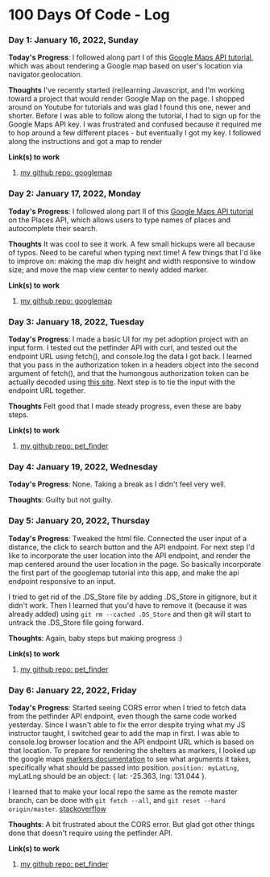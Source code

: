 # 100 Days Of Code - Log

### Day 1: January 16, 2022, Sunday

**Today's Progress**: I followed along part I of this [Google Maps API tutorial](https://www.youtube.com/watch?v=C6VxJoR3754), which was about rendering a Google map based on user's location via navigator.geolocation.

**Thoughts** I've recently started (re)learning Javascript, and I'm working toward a project that would render Google Map on the page. I shopped around on Youtube for tutorials and was glad I found this one, newer and shorter. Before I was able to follow along the tutorial, I had to sign up for the Google Maps API key. I was frustrated and confused because it required me to hop around a few different places - but eventually I got my key. I followed along the instructions and got a map to render

**Link(s) to work**
1. [my github repo: googlemap](https://github.com/yhy6f/googlemap)

### Day 2: January 17, 2022, Monday

**Today's Progress**: I followed along part II of this [Google Maps API tutorial](https://www.youtube.com/watch?v=C6VxJoR3754) on the  Places API, which allows users to type names of places and autocomplete their search.

**Thoughts** It was cool to see it work. A few small hickups were all because of typos. Need to be careful when typing next time! A few things that I'd like to improve on: making the map div height and width responsive to window size; and move the map view center to newly added marker.

**Link(s) to work**
1. [my github repo: googlemap](https://github.com/yhy6f/googlemap)


### Day 3: January 18, 2022, Tuesday

**Today's Progress**: I made a basic UI for my pet adoption project with an input form. I tested out the petfinder API with curl, and tested out the endpoint URL using fetch(), and console.log the data I got back. I learned that you pass in the authorization token in a headers object into the second argument of fetch(), and that the humongous authorization token can be actually decoded using [this site](https://jwt.io/). Next step is to tie the input with the endpoint URL together.

**Thoughts** Felt good that I made steady progress, even these are baby steps.

**Link(s) to work**
1. [my github repo: pet_finder](https://github.com/yhy6f/pet_finder)

### Day 4: January 19, 2022, Wednesday

**Today's Progress**: None. Taking a break as I didn't feel very well.

**Thoughts**: Guilty but not guilty.

### Day 5: January 20, 2022, Thursday

**Today's Progress**: Tweaked the html file. Connected the user input of a distance, the click to search button and the API endpoint. For next step I'd like to incorporate the user location into the API endpoint, and render the map centered around the user location in the page. So basically incorporate the first part of the googlemap tutorial into this app, and make the api endpoint responsive to an input.

I tried to get rid of the .DS_Store file by adding .DS_Store in gitignore, but it didn't work. Then I learned that you'd have to remove it (because it was already added) using `git rm --cached .DS_Store` and then git will start to untrack the .DS_Store file going forward.

**Thoughts**: Again, baby steps but making progress :)

**Link(s) to work**
1. [my github repo: pet_finder](https://github.com/yhy6f/pet_finder)

### Day 6: January 22, 2022, Friday

**Today's Progress**: Started seeing CORS error when I tried to fetch data from the petfinder API endpoint, even though the same code worked yesterday. Since I wasn't able to fix the error despite trying what my JS instructor taught, I switched gear to add the map in first. I was able to console.log browser location and the API endpoint URL which is based on that location. To prepare for rendering the shelters as markers, I looked up the google maps [markers documentation](https://developers.google.com/maps/documentation/javascript/markers) to see what arguments it takes, specifically what should be passed into position. `position: myLatLng`, myLatLng should be an object: { lat: -25.363, lng: 131.044 }.

I learned that to make your local repo the same as the remote master branch, can be done with `git fetch --all`, and `git reset --hard origin/master`. [stackoverflow](https://stackoverflow.com/questions/1125968/how-do-i-force-git-pull-to-overwrite-local-files)

**Thoughts**: A bit frustrated about the CORS error. But glad got other things done that doesn't require using the petfinder API.

**Link(s) to work**
1. [my github repo: pet_finder](https://github.com/yhy6f/pet_finder)
